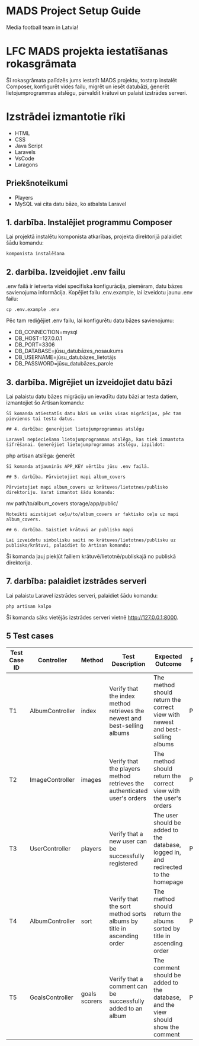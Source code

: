 
# MADS Project Setup Guide

Media football team in Latvia!

# LFC MADS projekta iestatīšanas rokasgrāmata

Šī rokasgrāmata palīdzēs jums iestatīt MADS projektu, tostarp instalēt Composer, konfigurēt vides failu, migrēt un iesēt datubāzi, ģenerēt lietojumprogrammas atslēgu, pārvaldīt krātuvi un palaist izstrādes serveri.

# Izstrādei izmantotie rīki

- HTML
- CSS
- Java Script
- Laravels
- VsCode
- Laragons

## Priekšnoteikumi
- Players
- MySQL vai cita datu bāze, ko atbalsta Laravel

## 1. darbība. Instalējiet programmu Composer

Lai projektā instalētu komponista atkarības, projekta direktorijā palaidiet šādu komandu:
```
komponista instalēšana
```
## 2. darbība. Izveidojiet .env failu

.env failā ir ietverta videi specifiska konfigurācija, piemēram, datu bāzes savienojuma informācija. Kopējiet failu .env.example, lai izveidotu jaunu .env failu:
```
cp .env.example .env
```
Pēc tam rediģējiet .env failu, lai konfigurētu datu bāzes savienojumu:

- DB_CONNECTION=mysql
- DB_HOST=127.0.0.1
- DB_PORT=3306
- DB_DATABASE=jūsu_datubāzes_nosaukums
- DB_USERNAME=jūsu_datubāzes_lietotājs
- DB_PASSWORD=jūsu_datubāzes_parole

## 3. darbība. Migrējiet un izveidojiet datu bāzi

Lai palaistu datu bāzes migrāciju un ievadītu datu bāzi ar testa datiem, izmantojiet šo Artisan komandu:
```
Šī komanda atiestatīs datu bāzi un veiks visas migrācijas, pēc tam pievienos tai testa datus.

## 4. darbība: ģenerējiet lietojumprogrammas atslēgu

Laravel nepieciešama lietojumprogrammas atslēga, kas tiek izmantota šifrēšanai. Ģenerējiet lietojumprogrammas atslēgu, izpildot:
```
php artisan atslēga: ģenerēt
```
Šī komanda atjauninās APP_KEY vērtību jūsu .env failā.

## 5. darbība. Pārvietojiet mapi album_covers

Pārvietojiet mapi album_covers uz krātuves/lietotnes/publisko direktoriju. Varat izmantot šādu komandu:
```
mv path/to/album_covers storage/app/public/
```
Noteikti aizstājiet ceļu/to/album_covers ar faktisko ceļu uz mapi album_covers.

## 6. darbība. Saistiet krātuvi ar publisko mapi

Lai izveidotu simbolisku saiti no krātuves/lietotnes/publisku uz publisko/krātuvi, palaidiet šo Artisan komandu:
```
Šī komanda ļauj piekļūt failiem krātuvē/lietotnē/publiskajā no publiskā direktorija.

## 7. darbība: palaidiet izstrādes serveri

Lai palaistu Laravel izstrādes serveri, palaidiet šādu komandu:
```
php artisan kalpo
```
Šī komanda sāks vietējās izstrādes serveri vietnē http://127.0.0.1:8000.

## 5 Test cases
| **Test Case ID** | **Controller** | **Method** | **Test Description** | **Expected Outcome** | **Result** |
|------------------|------------------|-----------------------|------------------------------------------------------------------|------------------------------------------------------------------|------------|
| T1 | AlbumController | index | Verify that the index method retrieves the newest and best-selling albums | The method should return the correct view with newest and best-selling albums | Passed |
| T2 | ImageController | images | Verify that the players method retrieves the authenticated user's orders | The method should return the correct view with the user's orders | Passed |
| T3 | UserController | players | Verify that a new user can be successfully registered | The user should be added to the database, logged in, and redirected to the homepage | Passed |
| T4 | AlbumController | sort | Verify that the sort method sorts albums by title in ascending order | The method should return the albums sorted by title in ascending order | Passed |
| T5 | GoalsController| goals scorers | Verify that a comment can be successfully added to an album | The comment should be added to the database, and the view should show the comment | Passed |
